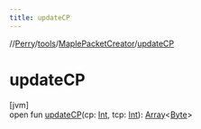 ```yaml
---
title: updateCP
---
```

//[Perry](../../../index.html)/[tools](../index.html)/[MaplePacketCreator](index.html)/[updateCP](update-c-p.html)



# updateCP



[jvm]\
open fun [updateCP](update-c-p.html)(cp: [Int](https://kotlinlang.org/api/latest/jvm/stdlib/kotlin/-int/index.html), tcp: [Int](https://kotlinlang.org/api/latest/jvm/stdlib/kotlin/-int/index.html)): [Array](https://kotlinlang.org/api/latest/jvm/stdlib/kotlin/-array/index.html)&lt;[Byte](https://kotlinlang.org/api/latest/jvm/stdlib/kotlin/-byte/index.html)&gt;




